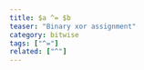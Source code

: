 ```yaml
---
title: $a ^= $b
teaser: "Binary xor assignment"
category: bitwise
tags: ["^="]
related: ["^"]
---
```


